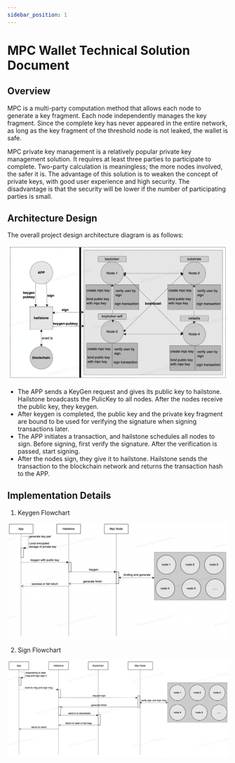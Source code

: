 ```yaml
---
sidebar_position: 1
---
```


# MPC Wallet Technical Solution Document

## Overview

MPC is a multi-party computation method that allows each node to generate a key fragment. Each node independently manages the key fragment. Since the complete key has never appeared in the entire network, as long as the key fragment of the threshold node is not leaked, the wallet is safe.

MPC private key management is a relatively popular private key management solution. It requires at least three parties to participate to complete. Two-party calculation is meaningless; the more nodes involved, the safer it is. The advantage of this solution is to weaken the concept of private keys, with good user experience and high security. The disadvantage is that the security will be lower if the number of participating parties is small.

## Architecture Design

The overall project design architecture diagram is as follows:

![mpc-arc.png](../../../../../../static/img/images/mpc-arc.png)

- The APP sends a KeyGen request and gives its public key to hailstone. Hailstone broadcasts the PulicKey to all nodes. After the nodes receive the public key, they keygen.
- After keygen is completed, the public key and the private key fragment are bound to be used for verifying the signature when signing transactions later.
- The APP initiates a transaction, and hailstone schedules all nodes to sign. Before signing, first verify the signature. After the verification is passed, start signing.
- After the nodes sign, they give it to hailstone. Hailstone sends the transaction to the blockchain network and returns the transaction hash to the APP.

##  Implementation Details

1. Keygen Flowchart

![mpc-keygen.png](../../../../../../static/img/images/mpc-keygen.png)

2. Sign Flowchart

![mpc-sign.png](../../../../../../static/img/images/mpc-sign.png)